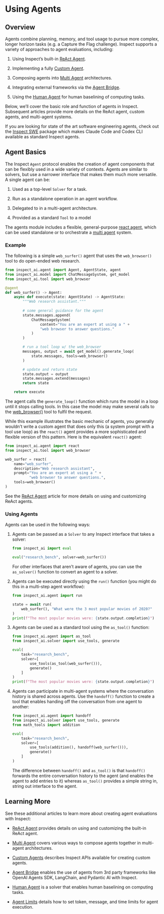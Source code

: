 # Using Agents


## Overview

Agents combine planning, memory, and tool usage to pursue more complex,
longer horizon tasks (e.g. a Capture the Flag challenge). Inspect
supports a variety of approaches to agent evaluations, including:

1.  Using Inspect’s built-in [ReAct Agent](react-agent.qmd).

2.  Implementing a fully [Custom Agent](agent-custom.qmd).

3.  Composing agents into [Multi Agent](multi-agent.qmd) architectures.

4.  Integrating external frameworks via the [Agent
    Bridge](agent-bridge.qmd).

5.  Using the [Human Agent](human-agent.qmd) for human baselining of
    computing tasks.

Below, we’ll cover the basic role and function of agents in Inspect.
Subsequent articles provide more details on the ReAct agent, custom
agents, and multi-agent systems.

If you are looking for state of the art software engineering agents,
check out the [Inspect
SWE](https://meridianlabs-ai.github.io/inspect_swe/) package which makes
Claude Code and Codex CLI available as standard Inspect agents.

## Agent Basics

The Inspect `Agent` protocol enables the creation of agent components
that can be flexibly used in a wide variety of contexts. Agents are
similar to solvers, but use a narrower interface that makes them much
more versatile. A single agent can be:

1.  Used as a top-level `Solver` for a task.

2.  Run as a standalone operation in an agent workflow.

3.  Delegated to in a multi-agent architecture.

4.  Provided as a standard `Tool` to a model

The agents module includes a flexible, general-purpose [react
agent](react-agent.qmd), which can be used standalone or to orchestrate
a [multi agent](#multi-agent) system.

### Example

The following is a simple `web_surfer()` agent that uses the
`web_browser()` tool to do open-ended web research.

``` python
from inspect_ai.agent import Agent, AgentState, agent
from inspect_ai.model import ChatMessageSystem, get_model
from inspect_ai.tool import web_browser

@agent
def web_surfer() -> Agent:
    async def execute(state: AgentState) -> AgentState:
        """Web research assistant."""
      
        # some general guidance for the agent
        state.messages.append(
            ChatMessageSystem(
                content="You are an expert at using a " + 
                "web browser to answer questions."
            )
        )

        # run a tool loop w/ the web_browser 
        messages, output = await get_model().generate_loop(
            state.messages, tools=web_browser()
        )

        # update and return state
        state.output = output
        state.messages.extend(messages)
        return state

    return execute
```

The agent calls the `generate_loop()` function which runs the model in a
loop until it stops calling tools. In this case the model may make
several calls to the
[web_browser()](https://inspect.aisi.org.uk/reference/inspect_ai.tool.html#web_browser)
tool to fulfil the request.

While this example illustrates the basic mechanic of agents, you
generally wouldn’t write a custom agent that does only this (a system
prompt with a tool use loop) as the `react()` agent provides a more
sophisticated and flexible version of this pattern. Here is the
equivalent `react()` agent:

``` python
from inspect_ai.agent import react
from inspect_ai.tool import web_browser

web_surfer = react(
    name="web_surfer",
    description="Web research assistant",
    prompt="You are an expert at using a " + 
           "web browser to answer questions.",
    tools=web_browser()   
)
```

See the [ReAct Agent](react-agent.qmd) article for more details on using
and customizing ReAct agents.

### Using Agents

Agents can be used in the following ways:

1.  Agents can be passed as a `Solver` to any Inspect interface that
    takes a solver:

    ``` python
    from inspect_ai import eval

    eval("research_bench", solver=web_surfer())
    ```

    For other interfaces that aren’t aware of agents, you can use the
    `as_solver()` function to convert an agent to a solver.

2.  Agents can be executed directly using the `run()` function (you
    might do this in a multi-step agent workflow):

    ``` python
    from inspect_ai.agent import run

    state = await run(
        web_surfer(), "What were the 3 most popular movies of 2020?"
    )
    print(f"The most popular movies were: {state.output.completion}")
    ```

3.  Agents can be used as a standard tool using the `as_tool()`
    function:

    ``` python
    from inspect_ai.agent import as_tool
    from inspect_ai.solver import use_tools, generate

    eval(
        task="research_bench", 
        solver=[
            use_tools(as_tool(web_surfer())),
            generate()
        ]
    )
    print(f"The most popular movies were: {state.output.completion}")
    ```

4.  Agents can participate in multi-agent systems where the conversation
    history is shared across agents. Use the `handoff()` function to
    create a tool that enables handing off the conversation from one
    agent to another:

    ``` python
    from inspect_ai.agent import handoff
    from inspect_ai.solver import use_tools, generate
    from math_tools import addition

    eval(
        task="research_bench", 
        solver=[
            use_tools(addition(), handoff(web_surfer())),
            generate()
        ]
    )
    ```

    The difference between `handoff()` and `as_tool()` is that
    `handoff()` forwards the entire conversation history to the agent
    (and enables the agent to add entries to it) whereas `as_tool()`
    provides a simple string in, string out interface to the agent.

## Learning More

See these additional articles to learn more about creating agent
evaluations with Inspect:

- [ReAct Agent](react-agent.qmd) provides details on using and
  customizing the built-in ReAct agent.

- [Multi Agent](multi-agent.qmd) covers various ways to compose agents
  together in multi-agent architectures.

- [Custom Agents](agent-custom.qmd) describes Inspect APIs available for
  creating custom agents.

- [Agent Bridge](agent-bridge.qmd) enables the use of agents from 3rd
  party frameworks like OpenAI Agents SDK, LangChain, and Pydantic AI
  with Inspect.

- [Human Agent](human-agent.qmd) is a solver that enables human
  baselining on computing tasks.

- [Agent Limits](agent-custom.qmd#agent-limits) details how to set
  token, message, and time limits for agent execution.
